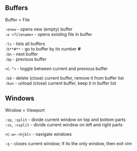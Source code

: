 ## Buffers

Buffer = File

`:enew` - opens new (empty) buffer<br>
`:e <filename>` - opens existing file in buffer

`:ls` - lists all buffers<br>
<code>:b**#**</code> - go to buffer by its number **#**<br>
`:bn` - next buffer<br>
`:bp` - previous buffer

`<C-^>` - toggle between current and previous buffer

`:bd` - delete (close) current buffer, remove it from buffer list<br>
`:bun` - unload (close) current buffer, keep it in buffer list


## Windows

Window = Viewport

`:sp`, `:split` - divide current window on top and bottom parts<br>
`:vs`, `:vsplit` - divide current window on left and right parts

`<C-w>-<hjkl>` - navigate windows

`:q` - closes current window; if its the only window, then exit vim

